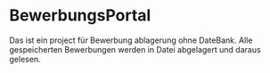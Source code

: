 # BewerbungsPortal
Das ist ein project für Bewerbung ablagerung ohne DateBank.
Alle gespeicherten Bewerbungen werden in Datei abgelagert und daraus gelesen.
